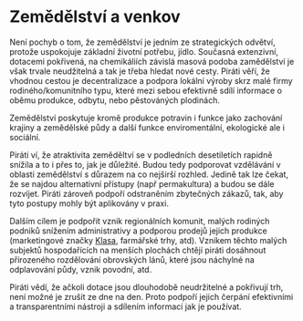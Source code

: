 Zemědělství a venkov
====================

Není pochyb o tom, že zemědělství je jedním ze strategických odvětví,
protože uspokojuje základní životní potřebu, jídlo.
Současná extenzivní, dotacemi pokřivená, na chemikáliích závislá masová
podoba zamědělství je však trvale neudžitelná a tak je třeba hledat nové cesty.
Piráti věří, že vhodnou cestou je decentralizace a podpora lokální výroby
skrz malé firmy rodiného/komunitního typu, které mezi sebou efektivně sdílí
informace o oběmu produkce, odbytu, nebo pěstováných plodinách.

Zemědělství poskytuje kromě produkce potravin i funkce jako zachování krajiny 
a zemědělské půdy a další funkce enviromentální, ekologické ale i sociální. 

Piráti ví, že atraktivita zeměděltví se v podledních desetiletích rapidně snížila a to i přes to, jak je důležité. 
Budou tedy podporovat vzdělávání v oblasti zemědělství s důrazem na co nejširší rozhled.
Jedině tak lze čekat, že se najdou alternativní přístupy (např permakultura) a budou se dále rozvíjet.
Piráti zároveň podpoří odstraněním zbytečných zákazů, tak, aby tyto postupy mohly být aplikovány v praxi.

Dalším cílem je podpořit vznik regionálních komunit, malých rodiných podniků
snížením administrativy a podporou prodejů jejich produkce
(marketingové značky [Klasa](http://www.eklasa.cz/), farmářské trhy, atd).
Vznikem těchto malých subjektů hospodařících na menších plochách chtějí piráti
dosáhnout přirozeného rozdělování obrovských lánů, které jsou náchylné na odplavování půdy, vznik povodní, atd.  

Piráti vědí, že ačkoli dotace jsou dlouhodobě neudržitelné a pokřivují trh,
není možné je zrušit ze dne na den.
Proto podpoří jejich čerpání efektivními a transparentními nástroji a sdílením informací jak je používat.
